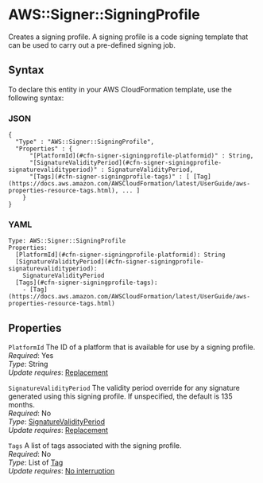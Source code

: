 # AWS::Signer::SigningProfile<a name="aws-resource-signer-signingprofile"></a>

Creates a signing profile\. A signing profile is a code signing template that can be used to carry out a pre\-defined signing job\.

## Syntax<a name="aws-resource-signer-signingprofile-syntax"></a>

To declare this entity in your AWS CloudFormation template, use the following syntax:

### JSON<a name="aws-resource-signer-signingprofile-syntax.json"></a>

```
{
  "Type" : "AWS::Signer::SigningProfile",
  "Properties" : {
      "[PlatformId](#cfn-signer-signingprofile-platformid)" : String,
      "[SignatureValidityPeriod](#cfn-signer-signingprofile-signaturevalidityperiod)" : SignatureValidityPeriod,
      "[Tags](#cfn-signer-signingprofile-tags)" : [ [Tag](https://docs.aws.amazon.com/AWSCloudFormation/latest/UserGuide/aws-properties-resource-tags.html), ... ]
    }
}
```

### YAML<a name="aws-resource-signer-signingprofile-syntax.yaml"></a>

```
Type: AWS::Signer::SigningProfile
Properties:
  [PlatformId](#cfn-signer-signingprofile-platformid): String
  [SignatureValidityPeriod](#cfn-signer-signingprofile-signaturevalidityperiod):
    SignatureValidityPeriod
  [Tags](#cfn-signer-signingprofile-tags):
    - [Tag](https://docs.aws.amazon.com/AWSCloudFormation/latest/UserGuide/aws-properties-resource-tags.html)
```

## Properties<a name="aws-resource-signer-signingprofile-properties"></a>

`PlatformId` <a name="cfn-signer-signingprofile-platformid"></a>
The ID of a platform that is available for use by a signing profile\.  
_Required_: Yes  
_Type_: String  
_Update requires_: [Replacement](https://docs.aws.amazon.com/AWSCloudFormation/latest/UserGuide/using-cfn-updating-stacks-update-behaviors.html#update-replacement)

`SignatureValidityPeriod` <a name="cfn-signer-signingprofile-signaturevalidityperiod"></a>
The validity period override for any signature generated using this signing profile\. If unspecified, the default is 135 months\.  
_Required_: No  
_Type_: [SignatureValidityPeriod](aws-properties-signer-signingprofile-signaturevalidityperiod.md)  
_Update requires_: [Replacement](https://docs.aws.amazon.com/AWSCloudFormation/latest/UserGuide/using-cfn-updating-stacks-update-behaviors.html#update-replacement)

`Tags` <a name="cfn-signer-signingprofile-tags"></a>
A list of tags associated with the signing profile\.  
_Required_: No  
_Type_: List of [Tag](https://docs.aws.amazon.com/AWSCloudFormation/latest/UserGuide/aws-properties-resource-tags.html)  
_Update requires_: [No interruption](https://docs.aws.amazon.com/AWSCloudFormation/latest/UserGuide/using-cfn-updating-stacks-update-behaviors.html#update-no-interrupt)
